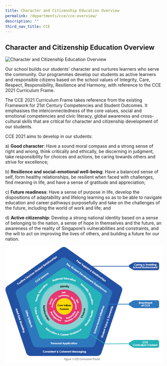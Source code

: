 ```yaml
---
title: Character and Citizenship Education Overview
permalink: /departments/cce/cce-overview/
description: ""
third_nav_title: CCE
---
```

## **Character and Citizenship Education Overview**

![Character and Citizenship Education Overview](/images/Departments/cce1.png)

Our school builds our students’ character and nurtures learners who serve the community. Our programmes develop our students as active learners and responsible citizens based on the school values of Integrity, Care, Respect, Responsibility, Resilience and Harmony, with reference to the CCE 2021 Curriculum Frame.

The CCE 2021 Curriculum Frame takes reference from the existing Framework for 21st Century Competencies and Student Outcomes. It emphasises the interconnectedness of the core values, social and emotional competencies and civic literacy, global awareness and cross-cultural skills that are critical for character and citizenship development of our students.

CCE 2021 aims to develop in our students:

a) **Good character**: Have a sound moral compass and a strong sense of right and wrong, think critically and ethically, be discerning in judgment, take responsibility for choices and actions, be caring towards others and strive for excellence;

b) **Resilience and social-emotional well-being**: Have a balanced sense of self, form healthy relationships, be resilient when faced with challenges, find meaning in life, and have a sense of gratitude and appreciation;

c) **Future readiness**: Have a sense of purpose in life, develop the dispositions of adaptability and lifelong learning so as to be able to navigate education and career pathways purposefully and take on the challenges of the future, including the world of work and life; and

d) **Active citizenship**: Develop a strong national identity based on a sense of belonging to the nation, a sense of hope in themselves and the future, an awareness of the reality of Singapore’s vulnerabilities and constraints, and the will to act on improving the lives of others, and building a future for our nation.

<img src="/images/Departments/cce2.png" alt="CCE Overview" style="width:700px" alt="Character and Citizenship Education Overview"/>